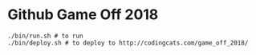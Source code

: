 # Github Game Off 2018

```
./bin/run.sh # to run
./bin/deploy.sh # to deploy to http://codingcats.com/game_off_2018/
```
